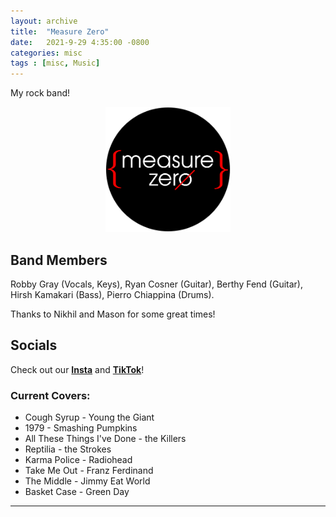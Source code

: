 ```yaml
---
layout: archive
title:  "Measure Zero"
date:   2021-9-29 4:35:00 -0800
categories: misc
tags : [misc, Music]
---
```


My rock band!

<!-- # Measure Zero  -->
<p style="text-align:center;">
<img src="/assets/images/measureZeroLogo.png" alt="Measure Zero Logo" width=200px /> 
</p>

<!-- {: .text-center} -->

## Band Members 
Robby Gray (Vocals, Keys), Ryan Cosner (Guitar), Berthy Fend (Guitar), Hirsh Kamakari (Bass), Pierro Chiappina (Drums). 

Thanks to Nikhil and Mason for some great times! 

## Socials 
 Check out our [**Insta**](https://www.instagram.com/measure_zero_band/) and [**TikTok**](https://www.tiktok.com/@measure_zero_band)!

### Current Covers: 
* Cough Syrup - Young the Giant
* 1979 - Smashing Pumpkins
* All These Things I've Done - the Killers
* Reptilia - the Strokes
* Karma Police - Radiohead
* Take Me Out - Franz Ferdinand
* The Middle - Jimmy Eat World
* Basket Case - Green Day 


<hr>

<!-- ---
--- -->
<!-- 
# Soul on Tap

<img src="https://scontent-lax3-1.xx.fbcdn.net/v/t31.18172-8/11022533_778412808909105_1497830248352829820_o.jpg?_nc_cat=102&ccb=1-5&_nc_sid=174925&_nc_ohc=Kt7Q3fivDwcAX_ZVuIP&_nc_ht=scontent-lax3-1.xx&oh=00_AT8fbX7So_rrev8NxMoG784GvWhuPvQvJWHx8VqdOAAutQ&oe=61F44BF5" alt="Soul on Tap Logo" width=100/>

**Members:** Jane Fishman (Vocals), John Sullivan (Keys), Clayton Caravaggio (Drums), Noah Viklund (Guitar), Matthew Kennedy (Alto), Joe West (Trumpet), Ryan Cosner (Trombone).  -->
